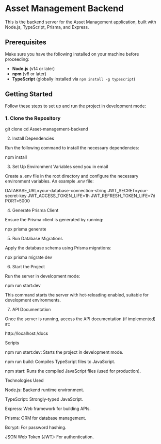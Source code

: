 # Asset Management Backend

This is the backend server for the Asset Management application, built with Node.js, TypeScript, Prisma, and Express.

## Prerequisites

Make sure you have the following installed on your machine before proceeding:

- **Node.js** (v14 or later)
- **npm** (v6 or later)
- **TypeScript** (globally installed via `npm install -g typescript`)

## Getting Started

Follow these steps to set up and run the project in development mode:

### 1. Clone the Repository

git clone 
cd Asset-management-backend

2. Install Dependencies

Run the following command to install the necessary dependencies:

npm install

3. Set Up Environment Variables send you in email 

Create a .env file in the root directory and configure the necessary environment variables. An example .env file:

DATABASE_URL=your-database-connection-string
JWT_SECRET=your-secret-key
JWT_ACCESS_TOKEN_LIFE=1h
JWT_REFRESH_TOKEN_LIFE=7d
PORT=5000

4. Generate Prisma Client

Ensure the Prisma client is generated by running:

npx prisma generate

5. Run Database Migrations

Apply the database schema using Prisma migrations:

npx prisma migrate dev

6. Start the Project

Run the server in development mode:

npm run start:dev

This command starts the server with hot-reloading enabled, suitable for development environments.

7. API Documentation

Once the server is running, access the API documentation (if implemented) at:

http://localhost:<PORT>/docs

Scripts

npm run start:dev: Starts the project in development mode.

npm run build: Compiles TypeScript files to JavaScript.

npm start: Runs the compiled JavaScript files (used for production).


Technologies Used

Node.js: Backend runtime environment.

TypeScript: Strongly-typed JavaScript.

Express: Web framework for building APIs.

Prisma: ORM for database management.

Bcrypt: For password hashing.

JSON Web Token (JWT): For authentication.
